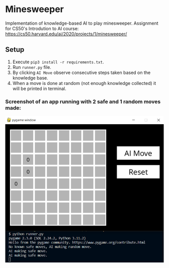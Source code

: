 # Minesweeper
Implementation of knowledge-based AI to play minesweeper. Assignment for CS50's Introdution to AI course: https://cs50.harvard.edu/ai/2020/projects/1/minesweeper/

## Setup
1. Execute ```pip3 install -r requirements.txt```.
2. Run ```runner.py``` file.
3. By clicking ```AI Move``` observe consecutive steps taken based on the knowledge base.
4. When a move is done at random (not enough knowledge collected) it will be printed in terminal.

### Screenshot of an app running with 2 safe and 1 random moves made:
![App window](/Screenshots/minesweeper_1.PNG)
